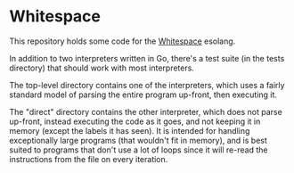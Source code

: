 # Whitespace

This repository holds some code for the [Whitespace][ws] esolang.

[ws]: https://en.wikipedia.org/wiki/Whitespace_(programming_language)

In addition to two interpreters written in Go, there's a test suite
(in the tests directory) that should work with most interpreters.

The top-level directory contains one of the interpreters, which uses a
fairly standard model of parsing the entire program up-front, then
executing it.

The "direct" directory contains the other interpreter, which does not
parse up-front, instead executing the code as it goes, and not keeping
it in memory (except the labels it has seen). It is intended for
handling exceptionally large programs (that wouldn't fit in memory),
and is best suited to programs that don't use a lot of loops since it
will re-read the instructions from the file on every iteration.
